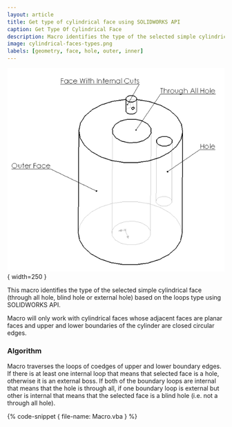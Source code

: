 ```yaml
---
layout: article
title: Get type of cylindrical face using SOLIDWORKS API
caption: Get Type Of Cylindrical Face
description: Macro identifies the type of the selected simple cylindrical face (through all hole, blind hole or external hole) using SOLIDWORKS API based on the loops type
image: cylindrical-faces-types.png
labels: [geometry, face, hole, outer, inner]
---
```

![Types of cylindrical faces](cylindrical-faces-types.png){ width=250 }

This macro identifies the type of the selected simple cylindrical face (through all hole, blind hole or external hole) based on the loops type using SOLIDWORKS API.

Macro will only work with cylindrical faces whose adjacent faces are planar faces and upper and lower boundaries of the cylinder are closed circular edges.

### Algorithm

Macro traverses the loops of coedges of upper and lower boundary edges. If there is at least one internal loop that means that selected face is a hole, otherwise it is an external boss. If both of the boundary loops are internal that means that the hole is through all, if one boundary loop is external but other is internal that means that the selected face is a blind hole (i.e. not a through all hole).

{% code-snippet { file-name: Macro.vba } %}
